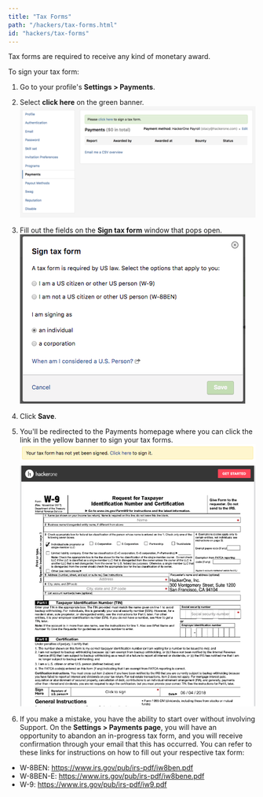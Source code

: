 ```yaml
---
title: "Tax Forms"
path: "/hackers/tax-forms.html"
id: "hackers/tax-forms"
---
```


Tax forms are required to receive any kind of monetary award.

To sign your tax form:
1. Go to your profile's **Settings > Payments**.

2. Select **click here** on the green banner.
![tax-form-4](./images/tax-form-4.png)

3. Fill out the fields on the **Sign tax form** window that pops open.
![tax-form-1](./images/tax-form-1.png)

4. Click **Save**.

5. You'll be redirected to the Payments homepage where you can click the link in the yellow banner to sign your tax forms.
![tax-form-2](./images/tax-form-2.png)
![tax-form-3](./images/tax-form-3.png)

6. If you make a mistake, you have the ability to start over without involving Support. On the **Settings > Payments page**, you will have an opportunity to abandon an in-progress tax form, and you will receive confirmation through your email that this has occurred.
You can refer to these links for instructions on how to fill out your respective tax form:

* W-8BEN: https://www.irs.gov/pub/irs-pdf/iw8ben.pdf
* W-8BEN-E: https://www.irs.gov/pub/irs-pdf/iw8bene.pdf
* W-9: https://www.irs.gov/pub/irs-pdf/iw9.pdf
